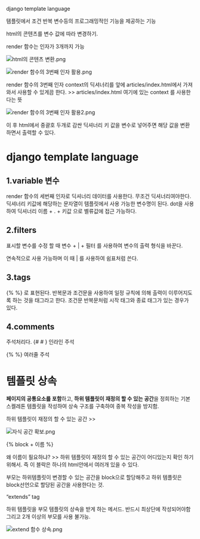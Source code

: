 django template language 

템플릿에서 조건 반복 변수등의 프로그래밍적인 기능을 제공하는 기능

html의 콘텐츠를 변수 값에 따라 변경하기.

render 함수는 인자가 3개까지 가능

![html의 콘텐츠 변환.png](attachment:a4e96ddd-9a0f-4b93-a64e-da5f42727055:html의_콘텐츠_변환.png)

![render 함수의 3번째 인자 활용.png](attachment:52b8fe9f-5e1e-4793-85a0-cd6f1d1190fb:render_함수의_3번째_인자_활용.png)

render 함수의 3번째 인자 context의 딕셔너리를  앞에 articles/index.html에서 가져와서 사용할 수 있게끔 한다.  >> articles/index.html 여기에 있는 context 를 사용한다는 뜻

![render 함수의 3번째 인자 활용2.png](attachment:ee8a9e8e-d153-4cd2-b66d-1edb217ef371:render_함수의_3번째_인자_활용2.png)

이 후 html에서 중괄호 두개로 감싼 딕셔너리 키 값을 변수로 넣어주면 해당 값을 변환하면서 출력할 수 있다.

# django template language

## 1.variable 변수

render 함수의 세번째 인자로 딕셔너리 데이터를 사용한다. 무조건 딕셔너리여야한다. 딕셔너리 키값에 해당하는 문자열이 템플릿에서 사용 가능한 변수명이 된다. dot을 사용하여 딕셔너리 이름 + . + 키값 으로 벨류값에 접근 가능하다.

## 2.filters

표시할 변수를 수정 할 때 변수 + | + 필터 를 사용하여 변수의 출력 형식을 바꾼다.

연속적으로 사용 가능하며 이 때 | 를 사용하여 쉼표처럼 쓴다.

## 3.tags

{%   %} 로 표현된다. 반복문과 조건문을 사용하여 일정 규칙에 의해 출력이 이루어지도록 하는 것을 태그라고 한다. 조건문 반복문처럼 시작 태그와 종료 태그가 있는 경우가 있다.

## 4.comments

주석처리다.    {# # } 인라인 주석

{% %} 여러줄 주석

# 템플릿 상속

**페이지의 공통요소를 포함**하고, **하위 템플릿이 재정의 할 수 있는 공간**을 정희하는 기본 스켈레톤 템플릿을 작성하여 상속 구조를 구축하여 중복 작성을 방지함.

하위 템플릿이 재정의 할 수 있는 공간  >> 

![자식 공간 확보.png](attachment:ef0477ce-eefc-4f60-b918-85f991c1f121:자식_공간_확보.png)

{% block  + 이름 %}

왜 이름이 필요하냐?   >> 하위 템플릿이 재정의 할 수 있는 공간이 어디있는지 확인 하기 위해서. 즉 이 블락은 하나의 html안에서 여러개 있을 수 있다. 

부모는 하위템플릿이 변경할 수 있는 공간을 block으로 할당해주고 하위 템플릿은 block선언으로 할당된 공간을 사용한다는 것.

“extends” tag

하위 템플릿을 부모 템플릿의 상속을 받게 하는 메서드. 반드시 최상단에 작성되어야함 그리고 2개 이상의 부모를 사용 불가능.

![extend 함수 상속.png](attachment:5dab85ec-c1c6-4f51-879d-aff27a0dee34:extend_함수_상속.png)
